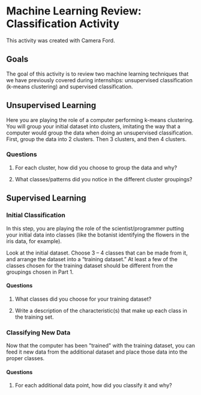 # Machine Learning Review: Classification Activity

This activity was created with Camera Ford.

## Goals

The goal of this activity is to review two machine learning techniques that we have previously covered during internships: unsupervised classification (k-means clustering) and supervised classification. 

## Unsupervised Learning

Here you are playing the role of a computer performing k-means clustering. You will group your initial dataset into clusters, imitating the way that a computer would group the data when doing an unsupervised classification. First, group the data into 2 clusters. Then 3 clusters, and then 4 clusters. 

### Questions

1. For each cluster, how did you choose to group the data and why?

2. What classes/patterns did you notice in the different cluster groupings?

## Supervised Learning

### Initial Classification

In this step, you are playing the role of the scientist/programmer putting your initial data into classes (like the botanist identifying the flowers in the iris data, for example).

Look at the initial dataset. Choose 3 – 4 classes that can be made from it, and arrange the dataset into a “training dataset.” At least a few of the classes chosen for the training dataset should be different from the groupings chosen in Part 1.

#### Questions

1. What classes did you choose for your training dataset?

2. Write a description of the characteristic(s) that make up each class in the training set.

### Classifying New Data

Now that the computer has been "trained" with the training dataset, you can feed it new data from the additional dataset and place those data into the proper classes.

#### Questions

1. For each additional data point, how did you classify it and why?

